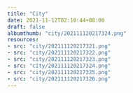 ```yaml
---
title: "City"
date: 2021-11-12T02:10:44+08:00
draft: false
albumthumb: "city/202111120217324.png"
resources:
- src: "city/202111120217321.png"
- src: "city/202111120217322.png"
- src: "city/202111120217323.png"
- src: "city/202111120217324.png"
- src: "city/202111120217325.png"
- src: "city/202111120217326.png"
---
```


